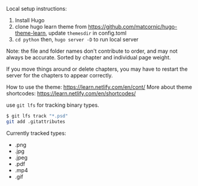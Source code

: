 Local setup instructions:

1. Install Hugo
1. clone hugo learn theme from https://github.com/matcornic/hugo-theme-learn, update `themesdir` in config.toml
1. `cd python` then, `hugo server -D` to run local server

Note: the file and folder names don't contribute to order, and may not always be accurate. Sorted by chapter and individual page weight.

If you move things around or delete chapters, you may have to restart the server for the chapters to appear correctly.

How to use the theme: https://learn.netlify.com/en/cont/
More about theme shortcodes: https://learn.netlify.com/en/shortcodes/

use `git lfs` for tracking binary types.

```bash
$ git lfs track "*.psd"
git add .gitattributes
```

Currently tracked types:
 - .png
 - .jpg
 - .jpeg
 - .pdf
 - .mp4
 - .gif